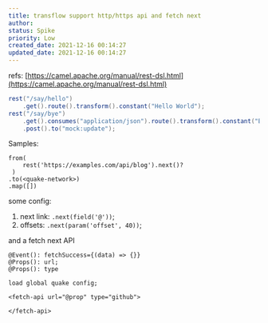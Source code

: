 ```yaml
---
title: transflow support http/https api and fetch next
author: 
status: Spike
priority: Low
created_date: 2021-12-16 00:14:27
updated_date: 2021-12-16 00:14:27
---
```


refs: [https://camel.apache.org/manual/rest-dsl.html](https://camel.apache.org/manual/rest-dsl.html)

```java
rest("/say/hello")
    .get().route().transform().constant("Hello World");
rest("/say/bye")
    .get().consumes("application/json").route().transform().constant("Bye World").endRest()
    .post().to("mock:update");
```

Samples:

```
from(
    rest('https://examples.com/api/blog').next()?
 )
.to(<quake-network>)
.map([])
```

some config:

1. next link: `.next(field('@'))`;
2. offsets: `.next(param('offset', 40))`;

and a fetch next API

```
@Event(): fetchSuccess={(data) => {}}
@Props(): url;
@Props(): type

load global quake config;

<fetch-api url="@prop" type="github">

</fetch-api>
```

